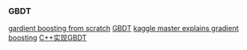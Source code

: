 
### GBDT
[gardient boosting from scratch](https://medium.com/mlreview/gradient-boosting-from-scratch-1e317ae4587d)
[GBDT](https://m.youtube.com/watch?v=sRktKszFmSk)
[kaggle master explains gradient boosting](http://blog.kaggle.com/2017/01/23/a-kaggle-master-explains-gradient-boosting/)
[C++实现GBDT](https://juejin.im/post/5b49505c6fb9a04fab44ff5b#heading-9)
